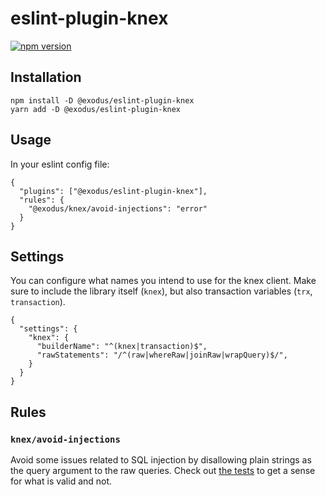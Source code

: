 # eslint-plugin-knex

[![npm version](https://badge.fury.io/js/eslint-plugin-knex.svg)](https://badge.fury.io/js/eslint-plugin-knex)

## Installation

```
npm install -D @exodus/eslint-plugin-knex
yarn add -D @exodus/eslint-plugin-knex
```

## Usage

In your eslint config file:

```
{
  "plugins": ["@exodus/eslint-plugin-knex"],
  "rules": {
    "@exodus/knex/avoid-injections": "error"
  }
}
```

## Settings

You can configure what names you intend to use for the knex client. Make sure to
include the library itself (`knex`), but also transaction variables (`trx`,
`transaction`).

```
{
  "settings": {
    "knex": {
      "builderName": "^(knex|transaction)$",
      "rawStatements": "/^(raw|whereRaw|joinRaw|wrapQuery)$/",
    }
  }
}
```

## Rules

### `knex/avoid-injections`

Avoid some issues related to SQL injection by disallowing plain strings as the query argument to the raw queries. Check out [the tests](https://github.com/AntonNiklasson/eslint-plugin-knex/blob/master/rules/avoid-injections.test.js) to get a sense for what is valid and not.
